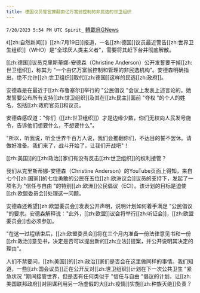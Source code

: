 ```yaml
---
title: 德国议员誓言推翻由亿万富翁控制的非民选的世卫组织
---
```

`7/20/2023 5:54 PM UTC Spirit_` [轉載自GNews](https://gnews.org/articles/1475459)



《[[zh:自然新闻]]》[[zh:7月19日]]报道，一名[[zh:德国]]议员最近警告[[zh:世界卫生组织]]（WHO）是"全球厌人类主义者"，需要将其赶下台并彻底解散。

[[zh:德国]]议员克里斯蒂娜-安德森（Christine Anderson）公开发誓要干掉[[zh:世卫组织]]，称其为 "一个由亿万富翁控制和管理的非民选机构"。安德森明确指出，绝不允许[[zh:世卫组织]]取代[[zh:德国]]这样的民选[[zh:政府]]。

安德森是在最近于[[zh:布鲁塞尔]]举行的 "公民倡议 "会议上发表上述言论的。她发誓要公布所有支持[[zh:世卫组织]]及其在[[zh:民主]]面前 "夺权 "的个人的姓名，包括[[zh:政府官员]]和议员。

安德森感叹道："你们（[[zh:世卫组织]]）才是边缘少数，你们无权向人民发号施令，告诉他们想要什么，不想要什么"。

"所以，听我说，听全世界千百万人说，我们会推翻你们，不达目的誓不罢休。请做好准备。我们来了，战斗开始了，让我们开战吧"！

[[zh:美国]]的[[zh:政治]]家们有没有反击[[zh:世卫组织]]的权利接管？

我们从克里斯蒂娜-安德森（Christine Anderson）的YouTube页面上得知，来自七个[[zh:国家]]的七位勇敢的公民在五位[[zh:欧洲议会]]议员的支持下，发起了一项名为 "信任与自由 "的特别[[zh:欧洲]]公民倡议（ECI）。该计划的目标是迫使[[zh:欧盟委员会]]处理这一问题。

安德森还希望[[zh:欧盟委员会]]发表公开声明，说明计划如何着手满足 "公民倡议 "的要求。安德森解释说："此外，[[zh:欧盟]]议会将举行[[zh:听证会]]，[[zh:欧盟委员会]]也必须参加。

"在这一过程结束后，[[zh:欧盟委员会]]将在三个月内准备一份法律意见书和一份[[zh:政治]]意见书，决定是否可以提出新的[[zh:立法]]提案，并公开说明其决定的理由"。

人们不禁要问，[[zh:美国]]的[[zh:政治]]家们是否会在这里做同样的事情。我们知道，一些[[zh:国会议员]]正在公开反对[[zh:世卫组织]]计划在下一次公共卫生 "紧急状况 "期间接管世界，但是否有任何类似于 "信任与自由 "倡议的计划，让[[zh:美国联邦政府]]对阴谋利用另一场虚假的大[[zh:疫情]]实施[[zh:种族灭绝]]负责？



